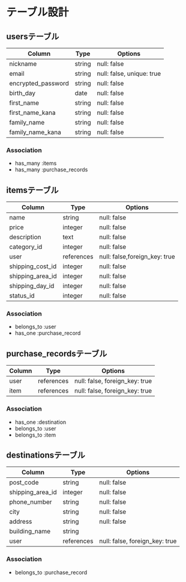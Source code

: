 # テーブル設計

## usersテーブル

| Column            | Type   | Options                   |
| ----------------  | ------ | ------------------------- |
| nickname          | string | null: false               |
| email             | string | null: false, unique: true |
| encrypted_password| string | null: false               |
| birth_day         | date   | null: false               |
| first_name        | string | null: false               |
| first_name_kana   | string | null: false               |
| family_name       | string | null: false               |
| family_name_kana  | string | null: false               |

### Association
- has_many :items
- has_many :purchase_records


## itemsテーブル

| Column            | Type       | Options                           |
| --------------    | ---------- | --------------------------------- |
| name              | string     | null: false                       |
| price             | integer    | null: false                       |
| description       | text       | null: false                       |
| category_id       | integer    | null: false                       |
| user              | references | null: false,foreign_key: true     | 
| shipping_cost_id  | integer    | null: false                       |
| shipping_area_id  | integer    | null: false                       |
| shipping_day_id   | integer    | null: false                       |
| status_id         | integer    | null: false                       |

### Association
- belongs_to :user
- has_one    :purchase_record

## purchase_recordsテーブル

| Column    |    Type    | Options                        |
| --------- | ---------- | ------------------------------ |
| user      | references | null: false, foreign_key: true |
| item      | references | null: false, foreign_key: true |

### Association
- has_one    :destination
- belongs_to :user
- belongs_to :item


## destinationsテーブル

| Column             | Type       | Options                        |
| ------------       | ---------- | ------------------------------ |
| post_code          | string     | null: false                    |
| shipping_area_id   | integer    | null: false                    |
| phone_number       | string     | null: false                    |
| city               | string     | null: false                    |
| address            | string     | null: false                    | 
| building_name      | string     |                                |
| user               | references | null: false, foreign_key: true |

### Association
- belongs_to :purchase_record
